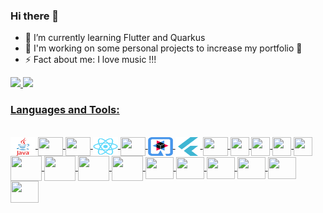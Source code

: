 ### Hi there 👋

- 🌱 I’m currently learning Flutter and Quarkus
- 🔭 I'm working on some personal projects to increase my portfolio 🎯
- ⚡ Fact about me: I love music !!!

<div align="left">
  <a href="https://github.com/Felipe678">
  <img height="180em" src="https://github-readme-stats.vercel.app/api?username=Felipe678&show_icons=true&theme=dark&include_all_commits=true&count_private=true"/>
  <img height="180em" src="https://github-readme-stats.vercel.app/api/top-langs/?username=Felipe678&layout=compact&langs_count=7&theme=dark"/>
</div>
    
<h3 align="left">Languages and Tools:</h3>

<div style="display: inline_block"><br>

  <img align="center" height="30" width="40" src="https://raw.githubusercontent.com/devicons/devicon/master/icons/java/java-original-wordmark.svg">
  <img align="center" height="30" width="40" src="https://cdn.jsdelivr.net/gh/devicons/devicon/icons/android/android-plain.svg">
  <img align="center" height="30" width="40" src="https://cdn.jsdelivr.net/gh/devicons/devicon/icons/dart/dart-plain-wordmark.svg">
  <img align="center" height="30" width="40" src="https://raw.githubusercontent.com/devicons/devicon/master/icons/react/react-original.svg">

  
  <img align="center" height="30" width="40" src="https://cdn.jsdelivr.net/gh/devicons/devicon/icons/spring/spring-original-wordmark.svg">
  <img align="center" height="30" width="40" src="https://raw.githubusercontent.com/github/explore/5b3600551e122a3277c2c5368af2ad5725ffa9a1/topics/quarkus/quarkus.png">
  <img align="center" height="30" width="40" src="https://raw.githubusercontent.com/devicons/devicon/master/icons/flutter/flutter-plain.svg">
  <img align="center" height="30" width="40" src="https://cdn.jsdelivr.net/gh/devicons/devicon/icons/redux/redux-original.svg">
        
  <img align="center" height="30" width="30" src="https://cdn.jsdelivr.net/gh/devicons/devicon/icons/sourcetree/sourcetree-original-wordmark.svg">
  <img align="center" height="30" width="30" src="https://www.vectorlogo.zone/logos/getpostman/getpostman-icon.svg">
  <img align="center" height="30" width="30" src="https://cdn.jsdelivr.net/gh/devicons/devicon/icons/git/git-original.svg">
  <img align="center" height="30" width="30" src="https://cdn.jsdelivr.net/gh/devicons/devicon/icons/github/github-original.svg">


  <img align="center" height="40" width="50" src="https://cdn.jsdelivr.net/gh/devicons/devicon/icons/mongodb/mongodb-original-wordmark.svg">
  <img align="center" height="40" width="50" src="https://cdn.jsdelivr.net/gh/devicons/devicon/icons/postgresql/postgresql-plain-wordmark.svg">
  <img align="center" height="40" width="50" src="https://cdn.jsdelivr.net/gh/devicons/devicon/icons/redis/redis-original-wordmark.svg">


  <img align="center" height="40" width="50" src="https://cdn.jsdelivr.net/gh/devicons/devicon/icons/selenium/selenium-original.svg">
  

  <img align="center" height="35" width="45" src="https://cdn.jsdelivr.net/gh/devicons/devicon/icons/docker/docker-original-wordmark.svg">
  <img align="center" height="35" width="45" src="https://cdn.jsdelivr.net/gh/devicons/devicon/icons/kubernetes/kubernetes-plain-wordmark.svg">
  <img align="center" height="35" width="45" src="https://cdn.jsdelivr.net/gh/devicons/devicon/icons/jenkins/jenkins-original.svg">

  <img align="center" height="35" width="45" src="https://cdn.jsdelivr.net/gh/devicons/devicon/icons/vscode/vscode-original.svg">
  <img align="center" height="35" width="45" src="https://cdn.jsdelivr.net/gh/devicons/devicon/icons/jira/jira-original-wordmark.svg">
  <img align="center" height="35" width="45" src="https://cdn.jsdelivr.net/gh/devicons/devicon/icons/confluence/confluence-original-wordmark.svg">
  
  
</div>
